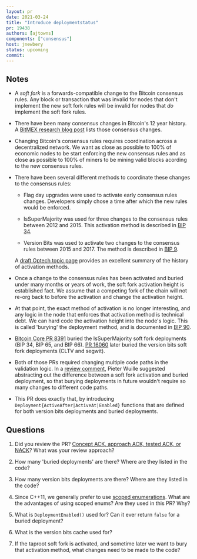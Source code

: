 ```yaml
---
layout: pr
date: 2021-03-24
title: "Introduce deploymentstatus"
pr: 19438
authors: [ajtowns]
components: ["consensus"]
host: jnewbery
status: upcoming
commit:
---
```


## Notes

- A _soft fork_ is a forwards-compatible change to the Bitcoin consensus rules.
  Any block or transaction that was invalid for nodes that don't implement the
  new soft fork rules will be invalid for nodes that _do_ implement the soft
  fork rules.

- There have been many consensus changes in Bitcoin's 12 year history. A [BitMEX
  research blog post](https://blog.bitmex.com/bitcoins-consensus-forks/) lists
  those consensus changes.

- Changing Bitcoin's consensus rules requires coordination across a decentralized
  network. We want as close as possible to 100% of economic nodes to be
  start enforcing the new consensus rules and as close as possible to 100% of
  miners to be mining valid blocks acording to the new consensus rules.

- There have been several different methods to coordinate these changes to the
  consensus rules:

  - Flag day upgrades were used to activate early consensus rules changes.
    Developers simply chose a time after which the new rules would be enforced.

  - IsSuperMajority was used for three changes to the consensus rules between
    2012 and 2015. This activation method is described in [BIP
    34](https://github.com/bitcoin/bips/blob/master/bip-0034.mediawiki#specification).

  - Version Bits was used to activate two changes to the consensus rules between
    2015 and 2017. The method is described in [BIP
    9](https://github.com/bitcoin/bips/blob/master/bip-0009.mediawiki).

  A [draft Optech topic
  page](https://deploy-preview-531--bitcoinops.netlify.app/en/topics/soft-fork-activation/)
  provides an excellent summary of the history of activation methods.
<!-- Change to stable URL once
https://github.com/bitcoinops/bitcoinops.github.io/pull/531 is merged. -->

- Once a change to the consensus rules has been activated and buried under many
  months or years of work, the soft fork activation height is established fact.
  We assume that a competing fork of the chain will not re-org back to before the
  activation and change the activation height.

- At that point, the exact method of activation is no longer interesting, and
  any logic in the node that enforces that activation method is technical debt.
  We can hard code the activation height into the node's logic. This is called
  'burying' the deployment method, and is documented in [BIP
  90](https://github.com/bitcoin/bips/blob/master/bip-0090.mediawiki).

- [Bitcoin Core PR 8391](https://github.com/bitcoin/bitcoin/pull/8391) buried
  the IsSuperMajority soft fork deployments (BIP 34, BIP 65, and BIP 66). [PR
  16060](https://github.com/bitcoin/bitcoin/pull/16060) later buried the version
  bits soft fork deployments (CLTV and segwit).

- Both of those PRs required changing multiple code paths in the validation
  logic. In a [review
  comment](https://github.com/bitcoin/bitcoin/pull/11398#issuecomment-335599326),
  Pieter Wuille suggested abstracting out the difference between a soft fork
  activation and buried deployment, so that burying deployments in future wouldn't
  require so many changes to different code paths.

- This PR does exactly that, by introducing
  `Deployment{ActiveAfter|ActiveAt|Enabled}` functions that are defined for both
  version bits deployments and buried deployments.

## Questions

1.  Did you review the PR? [Concept ACK, approach ACK, tested ACK, or NACK](https://github.com/bitcoin/bitcoin/blob/master/CONTRIBUTING.md#peer-review)?
    What was your review approach?

2. How many 'buried deployments' are there? Where are they listed in the code?

3. How many version bits deployments are there? Where are they listed in the code?

4. Since C++11, we generally prefer to use [scoped
   enumerations](https://en.cppreference.com/w/cpp/language/enum#Scoped_enumerations).
   What are the advantages of using scoped enums? Are they used in this PR? Why?

5. What is `DeploymentEnabled()` used for? Can it ever return `false` for a
   buried deployment?

6. What is the version bits cache used for?

7. If the taproot soft fork is activated, and sometime later we want to bury
   that activation method, what changes need to be made to the code?

<!-- TODO: After meeting, uncomment and add meeting log between the irc tags
## Meeting Log

{% irc %}
{% endirc %}
-->
